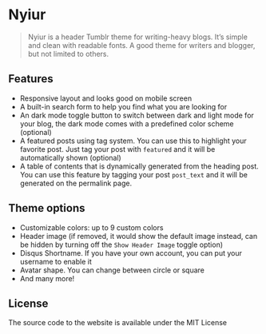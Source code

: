 # Nyiur
> Nyiur is a header Tumblr theme for writing-heavy blogs. It’s simple and clean with readable fonts. A good theme for writers and blogger, but not limited to others.

## Features
- Responsive layout and looks good on mobile screen
- A built-in search form to help you find what you are looking for
- An dark mode toggle button to switch between dark and light mode for your blog, the dark mode comes with a predefined color scheme (optional)
- A featured posts using tag system. You can use this to highlight your favorite post. Just tag your post with `featured` and it will be automatically shown (optional)
- A table of contents that is dynamically generated from the heading post. You can use this feature by tagging your post `post_text` and it will be generated on the permalink page.

## Theme options
- Customizable colors: up to 9 custom colors
- Header image (if removed, it would show the default image instead, can be hidden by turning off the `Show Header Image` toggle option)
- Disqus Shortname. If you have your own account, you can put your username to enable it
- Avatar shape. You can change between circle or square
- And many more!

## License
The source code to the website is available under the MIT License